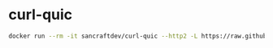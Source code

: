 # curl-quic

```sh
docker run --rm -it sancraftdev/curl-quic --http2 -L https://raw.githubusercontent.com/SanCraftDev/curl-quic/develop/README.md
```
